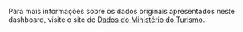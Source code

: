 Para mais informações sobre os dados originais apresentados neste dashboard, visite o site de [Dados do Ministério do Turismo](https://dados.gov.br/dados/conjuntos-dados/estimativas-de-chegadas-de-turistas-internacionais-ao-brasil).

